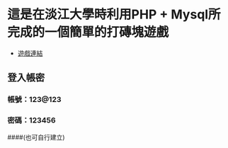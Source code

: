 # 這是在淡江大學時利用PHP + Mysql所完成的一個簡單的打磚塊遊戲
* [遊戲連結](#https://stu-web.tkucs.cc/204410178/project/)
## 登入帳密
### 帳號：123@123
### 密碼：123456
####(也可自行建立)
